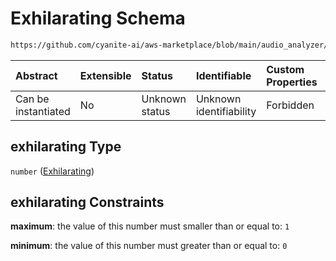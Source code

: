 # Exhilarating Schema

```txt
https://github.com/cyanite-ai/aws-marketplace/blob/main/audio_analyzer/schemes/marketplace_v1/schema/TaggingV8.schema.json#/$defs/MoodAdvancedScoresV1/properties/exhilarating
```



| Abstract            | Extensible | Status         | Identifiable            | Custom Properties | Additional Properties | Access Restrictions | Defined In                                                                     |
| :------------------ | :--------- | :------------- | :---------------------- | :---------------- | :-------------------- | :------------------ | :----------------------------------------------------------------------------- |
| Can be instantiated | No         | Unknown status | Unknown identifiability | Forbidden         | Allowed               | none                | [TaggingV8.schema.json\*](../out/TaggingV8.schema.json "open original schema") |

## exhilarating Type

`number` ([Exhilarating](taggingv8-defs-moodadvancedscoresv1-properties-exhilarating.md))

## exhilarating Constraints

**maximum**: the value of this number must smaller than or equal to: `1`

**minimum**: the value of this number must greater than or equal to: `0`
